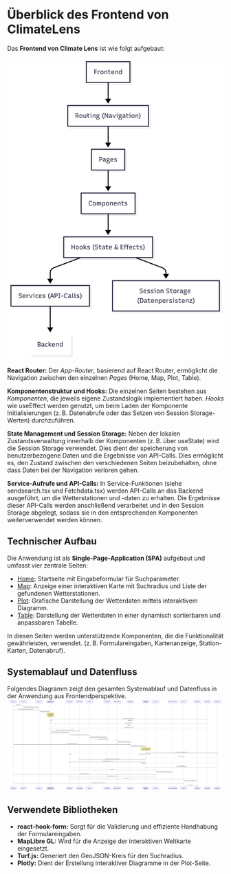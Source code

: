 # Überblick des Frontend von ClimateLens
Das **Frontend von Climate Lens** ist wie folgt aufgebaut:

![Overview](../doc/img/Overview.png)

**React Router:** 
Der *App-Router*, basierend auf React Router, ermöglicht die Navigation zwischen den einzelnen *Pages* (Home, Map, Plot, Table).

**Komponentenstruktur und Hooks:**
Die einzelnen Seiten bestehen aus *Komponenten*, die jeweils eigene Zustandslogik implementiert haben. *Hooks* wie useEffect werden genutzt, um beim Laden der Komponente Initialisierungen (z. B. Datenabrufe oder das Setzen von Session Storage-Werten) durchzuführen.

**State Management und Session Storage:**
Neben der lokalen Zustandsverwaltung innerhalb der Komponenten (z. B. über useState) wird die Session Storage verwendet. Dies dient der speicherung von benutzerbezogene Daten und die Ergebnisse von API-Calls. Dies ermöglicht es, den Zustand zwischen den verschiedenen Seiten beizubehalten, ohne dass Daten bei der Navigation verloren gehen.

**Service-Aufrufe und API-Calls:**
In Service-Funktionen (siehe sendsearch.tsx und Fetchdata.tsx) werden API-Calls an das Backend ausgeführt, um die Wetterstationen und -daten zu erhalten. Die Ergebnisse dieser API-Calls werden anschließend verarbeitet und in den Session Storage abgelegt, sodass sie in den entsprechenden Komponenten weiterverwendet werden können.


## Technischer Aufbau
Die Anwendung ist als **Single-Page-Application (SPA)** aufgebaut und umfasst vier zentrale Seiten:

- [Home](../doc/02_home.md): Startseite mit Eingabeformular für Suchparameter.
- [ Map](../doc/03_map.md): Anzeige einer interaktiven Karte mit Suchradius und Liste der gefundenen Wetterstationen.
- [Plot](../doc/04_plot.md): Grafische Darstellung der Wetterdaten mittels interaktivem Diagramm.
- [Table](../doc/05_table.md): Darstellung der Wetterdaten in einer dynamisch sortierbaren und anpassbaren Tabelle.

In diesen Seiten werden unterstützende Komponenten, die die Funktionalität gewährleisten, verwendet. (z. B. Formulareingaben, Kartenanzeige, Station-Karten, Datenabruf).

## Systemablauf und Datenfluss
Folgendes Diagramm zeigt den gesamten Systemablauf und Datenfluss in der Anwendung aus Frontendperspektive.
<a href="../doc/img/Sequenz_Overview.png" target="_blank">
    <img src="../doc/img/Sequenz_Overview.png" alt="Sequenz">
</a>

## Verwendete Bibliotheken
- **react-hook-form:** Sorgt für die Validierung und effiziente Handhabung der Formulareingaben.
- **MapLibre GL:** Wird für die Anzeige der interaktiven Weltkarte eingesetzt.
- **Turf.js:** Generiert den GeoJSON-Kreis für den Suchradius.
- **Plotly:** Dient der Erstellung interaktiver Diagramme in der Plot-Seite.

